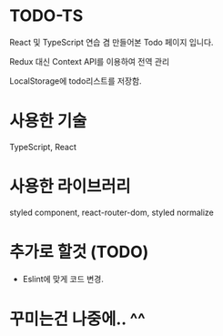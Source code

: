 # TODO-TS

React 및 TypeScript 연습 겸 만들어본 Todo 페이지 입니다.

Redux 대신 Context API를 이용하여 전역 관리

LocalStorage에 todo리스트를 저장함.

# 사용한 기술

TypeScript, React

# 사용한 라이브러리

styled component, react-router-dom, styled normalize

# 추가로 할것 (TODO)

- Eslint에 맞게 코드 변경.

# 꾸미는건 나중에.. ^^
